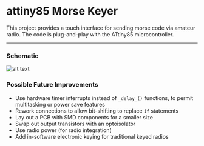 # attiny85 Morse Keyer

<!--Apparenly amateur radio operators still use Morse code.  It's efficient and uses little bandwith.
After finding how much a proper mechanical switch--[key or keyer](http://hamuniverse.com/n2eycodekeys.html)--costs, I resolved to building one.-->
This project provides a touch interface for sending morse code via amateur radio. The code is plug-and-play with the ATtiny85 microcontroller.

---
### Schematic

![alt text](https://raw.githubusercontent.com/legowave440/Attiny85Morse/master/schematic.png "Circuit Schematic")

### Possible Future Improvements
* Use hardware timer interrupts instead of `_delay_()` functions, to permit multitasking or power save features
* Rework connections to allow bit-shifting to replace `if` statements
* Lay out a PCB with SMD components for a smaller size
* Swap out output transistors with an optoisolator
* Use radio power (for radio integration)
* Add in-software electronic keying for traditional keyed radios
